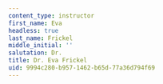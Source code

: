 ```yaml
---
content_type: instructor
first_name: Eva
headless: true
last_name: Frickel
middle_initial: ''
salutation: Dr.
title: Dr. Eva Frickel
uid: 9994c280-b957-1462-b65d-77a36d794f69
---
```

